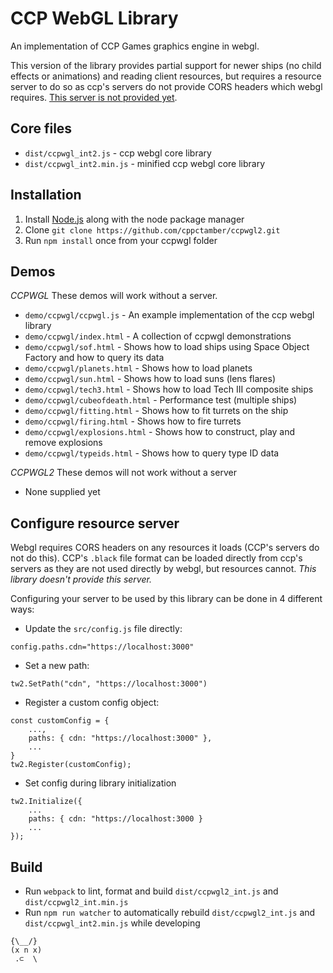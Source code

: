 CCP WebGL Library
======
An implementation of CCP Games graphics engine in webgl.

This version of the library provides partial support for newer ships (no child effects or animations) and reading client resources, but requires a resource server to do so as ccp's servers do not provide CORS headers which webgl requires. [This server is not provided yet](https://github.com/cppctamber/ccpwgl2-server).


Core files
-----
* `dist/ccpwgl_int2.js`      - ccp webgl core library
* `dist/ccpwgl_int2.min.js`  - minified ccp webgl core library


Installation
------
1) Install  [Node.js](http://www.nodejs.org) along with the node package manager
2) Clone `git clone https://github.com/cppctamber/ccpwgl2.git`
3) Run `npm install` once from your ccpwgl folder


Demos
-----
*CCPWGL*
These demos will work without a server.
* `demo/ccpwgl/ccpwgl.js`          - An example implementation of the ccp webgl library
* `demo/ccpwgl/index.html`         - A collection of ccpwgl demonstrations
* `demo/ccpwgl/sof.html`           - Shows how to load ships using Space Object Factory and how to query its data
* `demo/ccpwgl/planets.html`       - Shows how to load planets
* `demo/ccpwgl/sun.html`           - Shows how to load suns (lens flares)
* `demo/ccpwgl/tech3.html`         - Shows how to load Tech III composite ships
* `demo/ccpwgl/cubeofdeath.html`   - Performance test (multiple ships)
* `demo/ccpwgl/fitting.html`       - Shows how to fit turrets on the ship
* `demo/ccpwgl/firing.html`        - Shows how to fire turrets
* `demo/ccpwgl/explosions.html`    - Shows how to construct, play and remove explosions
* `demo/ccpwgl/typeids.html`       - Shows how to query type ID data

*CCPWGL2*
These demos will not work without a server
* None supplied yet 



Configure resource server
------
Webgl requires CORS headers on any resources it loads (CCP's servers do not do this).
CCP's `.black` file format can be loaded directly from ccp's servers as they are not used directly by webgl, but resources cannot.
*This library doesn't provide this server.*


Configuring your server to be used by this library can be done in 4 different ways:

- Update the `src/config.js` file directly:
```
config.paths.cdn="https://localhost:3000"
```
 
- Set a new path: 
```
tw2.SetPath("cdn", "https://localhost:3000")
```

- Register a custom config object:
```
const customConfig = {
    ...,
    paths: { cdn: "https://localhost:3000" },
    ...
}
tw2.Register(customConfig);

```
- Set config during library initialization
```
tw2.Initialize({
    ...
    paths: { cdn: "https://localhost:3000 }
    ...
});
```


Build
-----
* Run `webpack` to lint, format and build `dist/ccpwgl2_int.js` and `dist/ccpwgl2_int.min.js` 
* Run `npm run watcher` to automatically rebuild `dist/ccpwgl2_int.js` and `dist/ccpwgl_int2.min.js` while developing

```
{\__/}
(x n x)
 .⊂  \ 
```


